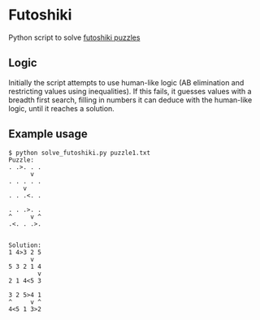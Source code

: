 # Futoshiki

Python script to solve [futoshiki puzzles](https://en.wikipedia.org/wiki/Futoshiki)


## Logic

Initially the script attempts to use human-like logic (AB elimination and restricting values using inequalities). If this fails, it guesses values with a breadth first search, filling in numbers it can deduce with the human-like logic, until it reaches a solution.


## Example usage

    $ python solve_futoshiki.py puzzle1.txt
    Puzzle:
    . .>. . .
          v
    . . . . .
        v
    . . .<. .

    . . .>. .
    ^     v ^
    .<. . .>.


    Solution:
    1 4>3 2 5
          v
    5 3 2 1 4
            v
    2 1 4<5 3

    3 2 5>4 1
    ^     v ^
    4<5 1 3>2


